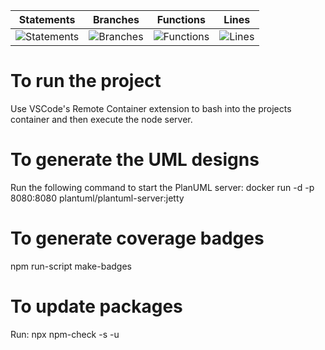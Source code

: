 | Statements                  | Branches                | Functions                 | Lines             |
| --------------------------- | ----------------------- | ------------------------- | ----------------- |
| ![Statements](https://img.shields.io/badge/statements-76%25-red.svg) | ![Branches](https://img.shields.io/badge/branches-80%25-yellow.svg) | ![Functions](https://img.shields.io/badge/functions-100%25-brightgreen.svg) | ![Lines](https://img.shields.io/badge/lines-76%25-red.svg) |


# To run the project
Use VSCode's Remote Container extension to bash into the projects container and then execute the node server.

# To generate the UML designs
Run the following command to start the PlanUML server: 
docker run -d -p 8080:8080 plantuml/plantuml-server:jetty

# To generate coverage badges
npm run-script make-badges

# To update packages
Run: 
npx npm-check -s -u
